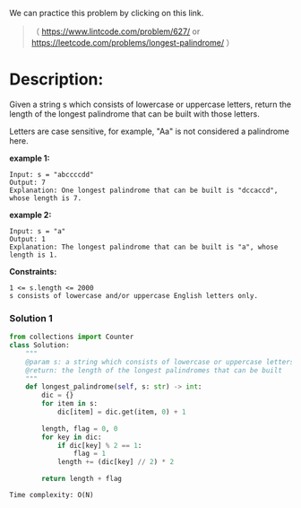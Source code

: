 We can practice this problem by clicking on this link.
>（ https://www.lintcode.com/problem/627/ or https://leetcode.com/problems/longest-palindrome/  ）
# Description:
 <p> Given a string s which consists of lowercase or uppercase letters, return the length of the longest palindrome that can be built with those letters.

Letters are case sensitive, for example, "Aa" is not considered a palindrome here.</p> 

**example 1:**
```
Input: s = "abccccdd"
Output: 7
Explanation: One longest palindrome that can be built is "dccaccd", whose length is 7.
```

**example 2:**
```
Input: s = "a"
Output: 1
Explanation: The longest palindrome that can be built is "a", whose length is 1.
```

**Constraints:**
```
1 <= s.length <= 2000
s consists of lowercase and/or uppercase English letters only.
```

 ### Solution 1

```Python
from collections import Counter
class Solution:
    """
    @param s: a string which consists of lowercase or uppercase letters
    @return: the length of the longest palindromes that can be built
    """
    def longest_palindrome(self, s: str) -> int:
        dic = {}
        for item in s:
            dic[item] = dic.get(item, 0) + 1
        
        length, flag = 0, 0
        for key in dic:
            if dic[key] % 2 == 1:
                flag = 1
            length += (dic[key] // 2) * 2
        
        return length + flag

Time complexity: O(N)
```
